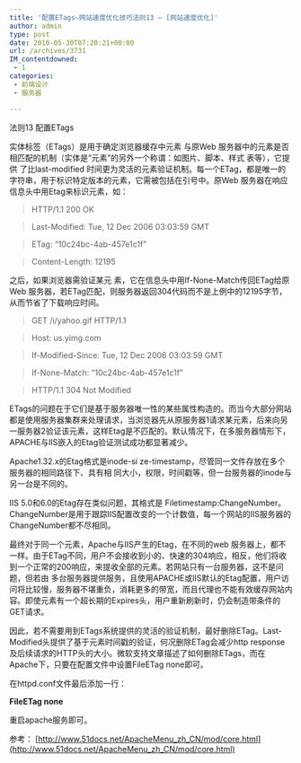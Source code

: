 ```yaml
---
title: '配置ETags–网站速度优化技巧法则13 – [网站速度优化]'
author: admin
type: post
date: 2010-05-30T07:20:21+00:00
url: /archives/3731
IM_contentdowned:
 - 1
categories:
 - 前端设计
 - 服务器

---
```


法则13 配置ETags

实体标签（ETags）是用于确定浏览器缓存中元素 与原Web 服务器中的元素是否相匹配的机制（实体是“元素”的另外一个称谓：如图片、脚本、样式 表等），它提供 了比last-modified 时间更为灵活的元素验证机制。每一个ETag，都是唯一的字符串，用于标识特定版本的元素，它需被包括在引号中。原Web 服务器在响应信息头中用Etag来标识元素，如：

>

>  HTTP/1.1 200 OK
>

>
>

>  Last-Modified: Tue, 12 Dec 2006 03:03:59 GMT
>

>
>

>  ETag: “10c24bc-4ab-457e1c1f”
>

>
>

>  Content-Length: 12195
>

之后，如果浏览器需验证某元 素，它在信息头中用If-None-Match传回ETag给原Web 服务器，若ETag匹配，则服务器返回304代码而不是上例中的12195字节，从而节省了下载响应时间。

>

> GET /i/yahoo.gif HTTP/1.1
>

>
>

> Host: us.yimg.com
>

>
>

> If-Modified-Since: Tue, 12 Dec 2006 03:03:59 GMT
>

>
>

> If-None-Match: “10c24bc-4ab-457e1c1f”
>

>
>

> HTTP/1.1 304 Not Modified
>

ETags的问题在于它们是基于服务器唯一性的某些属性构造的。而当今大部分网站都是使用服务器集群来处理请求，当浏览器先从原服务器1请求某元素，后来向另一服务器2验证该元素，这样Etag是不匹配的。默认情况下，在多服务器情形下，APACHE与IIS嵌入的Etag验证测试成功都显著减少。

Apache1.32.x的Etag格式是inode-si ze-timestamp，尽管同一文件存放在多个服务器的相同路径下、具有相 同大小，权限，时间戳等，但一台服务器的inode与另一台是不同的。

IIS 5.0和6.0的Etag存在类似问题，其格式是 Filetimestamp:ChangeNumber。ChangeNumber是用于跟踪IIS配置改变的一个计数值，每一个网站的IIS服务器的ChangeNumber都不尽相同。

最终对于同一个元素，Apache与IIS产生的Etag，在不同的web 服务器上，都不一样。由于ETag不同，用户不会接收到小的、快速的304响应，相反，他们将收到一个正常的200响应，来提收全部的元素。若网站只有一台服务器，这不是问题，但若由 多台服务器提供服务，且使用APACHE或IIS默认的Etag配置，用户访问将比较慢，服务器不堪重负，消耗更多的带宽，而且代理也不能有效缓存网站内容。即使元素有一个超长期的Expires头，用户重新刷新时，仍会制造带条件的GET请求。

因此，若不需要用到ETags系统提供的灵活的验证机制，最好删除ETag。Last-Modified头提供了基于元素时间戳的验证，何况删除ETag会减少http response及后续请求的HTTP头的大小。微软支持文章描述了如何删除ETags，而在 Apache下，只要在配置文件中设置FileETag none即可。

在httpd.conf文件最后添加一行：


**FileETag none**

重启apache服务即可。


参考： [http://www.51docs.net/ApacheMenu_zh_CN/mod/core.html](http://www.51docs.net/ApacheMenu_zh_CN/mod/core.html)